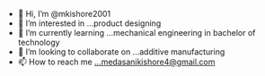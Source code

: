 - 👋 Hi, I’m @mkishore2001
- 👀 I’m interested in ...product designing
- 🌱 I’m currently learning ...mechanical engineering in bachelor of technology
- 💞️ I’m looking to collaborate on ...additive manufacturing
- 📫 How to reach me ...medasanikishore4@gmail.com

<!---
mkishore2001/mkishore2001 is a ✨ special ✨ repository because its `README.md` (this file) appears on your GitHub profile.
You can click the Preview link to take a look at your changes.
--->
